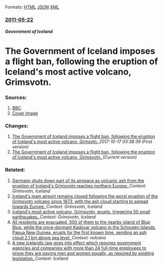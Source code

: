 
Formats: [HTML](/news/2011/05/22/the-government-of-iceland-imposes-a-flight-ban-following-the-eruption-of-iceland-s-most-active-volcano-gramsvaptn.html)  [JSON](/news/2011/05/22/the-government-of-iceland-imposes-a-flight-ban-following-the-eruption-of-iceland-s-most-active-volcano-gramsvaptn.json)  [XML](/news/2011/05/22/the-government-of-iceland-imposes-a-flight-ban-following-the-eruption-of-iceland-s-most-active-volcano-gramsvaptn.xml)  

### [2011-05-22](/news/2011/05/22/index.md)

##### Government of Iceland
# The Government of Iceland imposes a flight ban, following the eruption of Iceland's most active volcano, Grimsvotn. 




### Sources:

1. [BBC](http://www.bbc.co.uk/news/world-europe-13489944)
1. [Cover Image](http://ichef-1.bbci.co.uk/news/1024/media/images/52883000/jpg/_52883453_icrelandafp.jpg)

### Changes:

1. [The Government of Iceland imposes a flight ban, following the eruption of Iceland's most active volcano, Grmsvtn. ](/news/2011/05/22/the-government-of-iceland-imposes-a-flight-ban-following-the-eruption-of-iceland-s-most-active-volcano-grimsvotn.md) _2017-10-17 03:38:39 (First version)_
1. [The Government of Iceland imposes a flight ban, following the eruption of Iceland's most active volcano, Grimsvotn. ](/news/2011/05/22/the-government-of-iceland-imposes-a-flight-ban-following-the-eruption-of-iceland-s-most-active-volcano-gramsvaptn.md) _(Current version)_

### Related:

1. [Germany shuts down part of its airspace as volcanic ash from the eruption of Iceland's Grimsvotn reaches northern Europe. ](/news/2011/05/25/germany-shuts-down-part-of-its-airspace-as-volcanic-ash-from-the-eruption-of-iceland-s-gramsvaptn-reaches-northern-europe.md) _Context: Grimsvotn, Iceland_
2. [Iceland's main airport remains closed following the worst eruption of the Grimsvotn volcano since 1873, with the ash cloud starting to spread towards Europe. ](/news/2011/05/23/iceland-s-main-airport-remains-closed-following-the-worst-eruption-of-the-gramsvaptn-volcano-since-1873-with-the-ash-cloud-starting-to-spr.md) _Context: Grimsvotn, Iceland_
3. [Iceland's most active volcano, Grimsvotn, erupts, triggering 50 small earthquakes. ](/news/2011/05/21/iceland-s-most-active-volcano-gramsvaptn-erupts-triggering-50-small-earthquakes.md) _Context: Grimsvotn, Iceland_
4. [All residents are evacuated, 500 of them to the nearby island of Blup Blup, while the once-dormant Kadovar volcano in the Schouten Islands, Papua New Guinea, erupts for the first known time, sending an ash cloud 2.1 km above sea level. ](/news/2018/01/8/all-residents-are-evacuated-500-of-them-to-the-nearby-island-of-blup-blup-while-the-once-dormant-kadovar-volcano-in-the-schouten-islands.md) _Context: volcano_
5. [A new Icelandic law goes into effect which requires government agencies and companies with more than 24 full-time employees to prove they are paying men and women equally, as required by existing legislation. ](/news/2018/01/3/a-new-icelandic-law-goes-into-effect-which-requires-government-agencies-and-companies-with-more-than-24-full-time-employees-to-prove-they-ar.md) _Context: Iceland_

